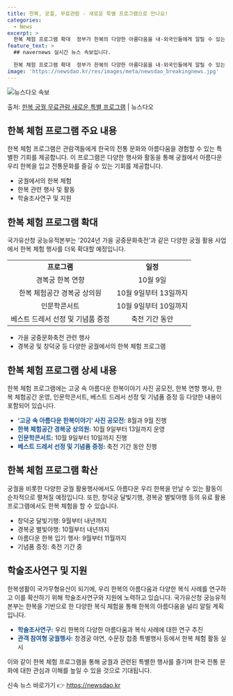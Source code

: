 ```yaml
---
title: 한복, 궁궐, 무료관람 - 새로운 특별 프로그램으로 만나요!
categories:
  - News
excerpt: >
  한복 체험 프로그램 확대  정부가 한복의 다양한 아름다움을 내·외국인들에게 알릴 수 있는 한복 체험과 강연 …
feature_text: >
  ## navernews 실시간 뉴스 속보입니다.

  한복 체험 프로그램 확대  정부가 한복의 다양한 아름다움을 내·외국인들에게 알릴 수 있는 한복 체험과 강연 …
image: 'https://newsdao.kr/res/images/meta/newsdao_breakingnews.jpg'
---
```


![뉴스다오 속보](https://newsdao.kr/res/images/meta/newsdao_breakingnews.jpg)

<p>출처: <a href="https://newsdao.kr/4275" rel="dofollow">한복 궁궐 무료관람 새로운 특별 프로그램</a> | 뉴스다오</p>

<h2 data-ke-size="size26">한복 체험 프로그램 주요 내용</h2>
<p data-ke-size="size16">한복 체험 프로그램은 관람객들에게 한국의 전통 문화와 아름다움을 경험할 수 있는 특별한 기회를 제공합니다. 이 프로그램은 다양한 행사와 활동을 통해 궁궐에서 아름다운 우리 한복을 입고 전통문화를 즐길 수 있는 기회를 제공합니다.</p>
<ul>
  <li>궁궐에서의 한복 체험</li>
  <li>한복 관련 행사 및 활동</li>
  <li>학술조사연구 및 지원</li>
</ul>

<h2 data-ke-size="size26">한복 체험 프로그램 확대</h2>
<p data-ke-size="size16">국가유산청 궁능유적본부는 '2024년 가을 궁중문화축전'과 같은 다양한 궁궐 활용 사업에서 한복 체험 행사를 더욱 확대할 예정입니다.</p>
<table>
  <tr>
    <td style="text-align: center; height: 17px;"><b>프로그램</b></td>
    <td style="text-align: center; height: 17px;"><b>일정</b></td>
  </tr>
  <tr>
    <td style="text-align: center; height: 17px;">경복궁 한복 연향</td>
    <td style="text-align: center; height: 17px;">10월 9일</td>
  </tr>
  <tr>
    <td style="text-align: center; height: 17px;">한복 체험공간 경복궁 상의원</td>
    <td style="text-align: center; height: 17px;">10월 9일부터 13일까지</td>
  </tr>
  <tr>
    <td style="text-align: center; height: 17px;">인문학콘서트</td>
    <td style="text-align: center; height: 17px;">10월 9일부터 10일까지</td>
  </tr>
  <tr>
    <td style="text-align: center; height: 17px;">베스트 드레서 선정 및 기념품 증정</td>
    <td style="text-align: center; height: 17px;">축전 기간 동안</td>
  </tr>
</table>
<ul>
  <li>가을 궁중문화축전 관련 행사</li>
  <li>경복궁 및 창덕궁 등 다양한 궁궐에서의 한복 체험 프로그램</li>
</ul>

<h2 data-ke-size="size26">한복 체험 프로그램 상세 내용</h2>
<p data-ke-size="size16">한복 체험 프로그램에는 고궁 속 아름다운 한복이야기 사진 공모전, 한복 연향 행사, 한복 체험공간 운영, 인문학콘서트, 베스트 드레서 선정 및 기념품 증정 등 다양한 내용이 포함되어 있습니다.</p>
<ul>
  <li><b><span style="color: #1a5490;">‘고궁 속 아름다운 한복이야기’ 사진 공모전:</span></b> 8월과 9월 진행</li>
  <li><b><span style="color: #1a5490;">한복 체험공간 경복궁 상의원:</span></b> 10월 9일부터 13일까지 운영</li>
  <li><b><span style="color: #1a5490;">인문학콘서트:</span></b> 10월 9일부터 10일까지 진행</li>
  <li><b><span style="color: #1a5490;">베스트 드레서 선정 및 기념품 증정:</span></b> 축전 기간 동안 진행</li>
</ul>

<h2 data-ke-size="size26">한복 체험 프로그램 확산</h2>
<p data-ke-size="size16">궁궐을 비롯한 다양한 궁궐 활용행사에서도 아름다운 우리 한복을 만날 수 있는 활동이 순차적으로 펼쳐질 예정입니다. 또한, 창덕궁 달빛기행, 경복궁 별빛야행 등의 유료 활용프로그램에서도 한복 체험을 할 수 있습니다.</p>
<ul>
  <li>창덕궁 달빛기행: 9월부터 내년까지</li>
  <li>경복궁 별빛야행: 10월부터 내년까지</li>
  <li>아름다운 한복 입기 행사: 9월부터 11월까지</li>
  <li>기념품 증정: 축전 기간 중</li>
</ul>

<h2 data-ke-size="size26">학술조사연구 및 지원</h2>
<p data-ke-size="size16">한복생활이 국가무형유산이 되기에, 우리 한복의 아름다움과 다양한 복식 사례를 연구하고 이를 확산하기 위해 학술조사연구와 지원에 노력하고 있습니다. 국가유산청 궁능유적본부는 한복을 기반으로 한 다양한 복식 체험을 통해 한복의 아름다움을 널리 알릴 계획입니다.</p>
<ul>
  <li><b><span style="color: #1a5490;">학술조사연구:</span></b> 우리 한복의 다양한 아름다움과 복식 사례에 대한 연구 추진</li>
  <li><b><span style="color: #1a5490;">관객 참여형 궁궐행사:</span></b> 창경궁 야연, 수문장 첩종 특별행사 등에서 한복 체험 활동 실시</li>
</ul>

<p data-ke-size="size16">이와 같이 한복 체험 프로그램을 통해 궁궐과 관련된 특별한 행사를 즐기며 한국 전통 문화에 대한 관심과 이해를 높일 수 있을 것으로 기대됩니다.</p> 

신속 뉴스 바로가기 👉 <a href="https://newsdao.kr" rel="dofollow">https://newsdao.kr</a>


